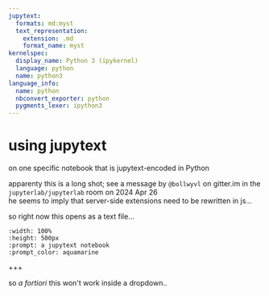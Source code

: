 ```yaml
---
jupytext:
  formats: md:myst
  text_representation:
    extension: .md
    format_name: myst
kernelspec:
  display_name: Python 3 (ipykernel)
  language: python
  name: python3
language_info:
  name: python
  nbconvert_exporter: python
  pygments_lexer: ipython3
---
```


# using jupytext

on one specific notebook that is jupytext-encoded in Python

apparenty this is a long shot; see a message by `@bollwyvl` on gitter.im in the `jupyterlab/jupyterlab` room on 2024 Apr 26  
he seems to imply that server-side extensions need to be rewritten in js...

so right now this opens as a text file...

```{notebooklite} hello-world-jupytext-nb.md
:width: 100%
:height: 500px
:prompt: a jupytext notebook
:prompt_color: aquamarine
```

+++

so *a fortiori* this won't work inside a dropdown..
